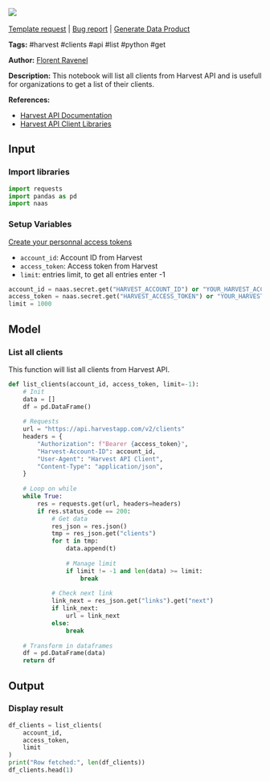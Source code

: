 <a href="https://app.naas.ai/user-redirect/naas/downloader?url=https://raw.githubusercontent.com/jupyter-naas/awesome-notebooks/master/Harvest/Harvest_List_all_clients.ipynb" target="_parent"><img src="https://naasai-public.s3.eu-west-3.amazonaws.com/Open_in_Naas_Lab.svg"/></a><br><br><a href="https://github.com/jupyter-naas/awesome-notebooks/issues/new?assignees=&labels=&template=template-request.md&title=Tool+-+Action+of+the+notebook+">Template request</a> | <a href="https://github.com/jupyter-naas/awesome-notebooks/issues/new?assignees=&labels=bug&template=bug_report.md&title=Harvest+-+List+all+clients:+Error+short+description">Bug report</a> | <a href="https://app.naas.ai/user-redirect/naas/downloader?url=https://raw.githubusercontent.com/jupyter-naas/awesome-notebooks/master/Naas/Naas_Start_data_product.ipynb" target="_parent">Generate Data Product</a>

**Tags:** #harvest #clients #api #list #python #get

**Author:** [Florent Ravenel](https://www.linkedin.com/in/florent-ravenel/)

**Description:** This notebook will list all clients from Harvest API and is usefull for organizations to get a list of their clients.

**References:**
- [Harvest API Documentation](https://help.getharvest.com/api-v2/clients-api/clients/clients/)
- [Harvest API Client Libraries](https://help.getharvest.com/api-v2/client-libraries/)

## Input

### Import libraries


```python
import requests
import pandas as pd
import naas
```

### Setup Variables
[Create your personnal access tokens](https://id.getharvest.com/oauth2/access_tokens/new)
- `account_id`: Account ID from Harvest
- `access_token`: Access token from Harvest
- `limit`: entries limit, to get all entries enter -1


```python
account_id = naas.secret.get("HARVEST_ACCOUNT_ID") or "YOUR_HARVEST_ACCOUNT_ID"
access_token = naas.secret.get("HARVEST_ACCESS_TOKEN") or "YOUR_HARVEST_ACCESS_TOKEN"
limit = 1000
```

## Model

### List all clients

This function will list all clients from Harvest API.


```python
def list_clients(account_id, access_token, limit=-1):
    # Init
    data = []
    df = pd.DataFrame()
    
    # Requests
    url = "https://api.harvestapp.com/v2/clients"
    headers = {
        "Authorization": f"Bearer {access_token}",
        "Harvest-Account-ID": account_id,
        "User-Agent": "Harvest API Client",
        "Content-Type": "application/json",
    }
    
    # Loop on while
    while True:
        res = requests.get(url, headers=headers)
        if res.status_code == 200:
            # Get data
            res_json = res.json()
            tmp = res_json.get("clients")
            for t in tmp:
                data.append(t)
            
                # Manage limit
                if limit != -1 and len(data) >= limit:
                    break
                
            # Check next link
            link_next = res_json.get("links").get("next")
            if link_next:
                url = link_next
            else:
                break
                
    # Transform in dataframes
    df = pd.DataFrame(data)
    return df
```

## Output

### Display result


```python
df_clients = list_clients(
    account_id,
    access_token,
    limit
)
print("Row fetched:", len(df_clients))
df_clients.head(1)
```

 
